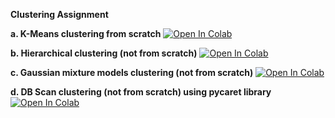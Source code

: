 **Clustering Assignment**

**a. K-Means clustering from scratch**
<a target="_blank" href="https://colab.research.google.com/github/neeharikasinghsjsu/cmpe255assignments/blob/main/Clustering/a_Kmeans_clustering_from_scratch.ipynb">
<img src="https://colab.research.google.com/assets/colab-badge.svg" alt="Open In Colab"/>
</a>

**b. Hierarchical clustering (not from scratch)**
<a target="_blank" href="https://colab.research.google.com/github/neeharikasinghsjsu/cmpe255assignments/blob/main/Clustering/b_hierarchical_clustering.ipynb">
<img src="https://colab.research.google.com/assets/colab-badge.svg" alt="Open In Colab"/>
</a>

**c. Gaussian mixture models clustering (not from scratch)**
<a target="_blank" href="https://colab.research.google.com/github/neeharikasinghsjsu/cmpe255assignments/blob/main/Clustering/c_gaussian_mixture_models_clustering.ipynb">
<img src="https://colab.research.google.com/assets/colab-badge.svg" alt="Open In Colab"/>
</a>

**d. DB Scan clustering (not from scratch) using pycaret library**
<a target="_blank" href="https://colab.research.google.com/github/neeharikasinghsjsu/cmpe255assignments/blob/main/Clustering/d_DBScan_clustering.ipynb">
<img src="https://colab.research.google.com/assets/colab-badge.svg" alt="Open In Colab"/>
</a>

